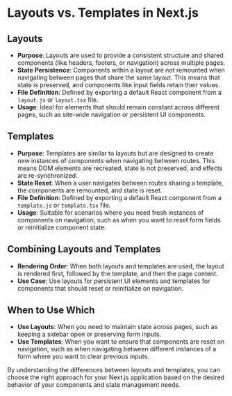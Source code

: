 # Layouts vs. Templates in Next.js

## Layouts

-   **Purpose**: Layouts are used to provide a consistent structure and shared components (like headers, footers, or navigation) across multiple pages.
-   **State Persistence**: Components within a layout are not remounted when navigating between pages that share the same layout. This means that state is preserved, and components like input fields retain their values.
-   **File Definition**: Defined by exporting a default React component from a `layout.js` or `layout.tsx` file.
-   **Usage**: Ideal for elements that should remain constant across different pages, such as site-wide navigation or persistent UI components.

## Templates

-   **Purpose**: Templates are similar to layouts but are designed to create new instances of components when navigating between routes. This means DOM elements are recreated, state is not preserved, and effects are re-synchronized.
-   **State Reset**: When a user navigates between routes sharing a template, the components are remounted, and state is reset.
-   **File Definition**: Defined by exporting a default React component from a `template.js` or `template.tsx` file.
-   **Usage**: Suitable for scenarios where you need fresh instances of components on navigation, such as when you want to reset form fields or reinitialize component state.

## Combining Layouts and Templates

-   **Rendering Order**: When both layouts and templates are used, the layout is rendered first, followed by the template, and then the page content.
-   **Use Case**: Use layouts for persistent UI elements and templates for components that should reset or reinitialize on navigation.

## When to Use Which

-   **Use Layouts**: When you need to maintain state across pages, such as keeping a sidebar open or preserving form inputs.
-   **Use Templates**: When you want to ensure that components are reset on navigation, such as when navigating between different instances of a form where you want to clear previous inputs.

By understanding the differences between layouts and templates, you can choose the right approach for your Next.js application based on the desired behavior of your components and state management needs.
